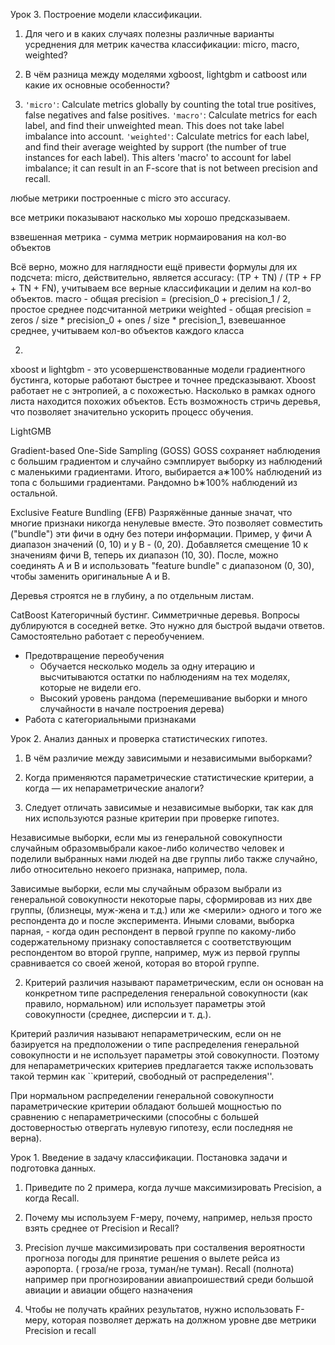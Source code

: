 Урок 3. Построение модели классификации.

1. Для чего и в каких случаях полезны различные варианты усреднения для метрик качества классификации: micro, macro, weighted?
2. В чём разница между моделями xgboost, lightgbm и catboost или какие их основные особенности?

1.  ``'micro'``:
        Calculate metrics globally by counting the total true positives,
        false negatives and false positives.
    ``'macro'``:
        Calculate metrics for each label, and find their unweighted
        mean.  This does not take label imbalance into account.
    ``'weighted'``:
        Calculate metrics for each label, and find their average weighted
        by support (the number of true instances for each label). This
        alters 'macro' to account for label imbalance; it can result in an
        F-score that is not between precision and recall.

любые метрики построенные с micro это accuracy.

все метрики показывают насколько мы хорошо предсказываем.

взвешенная метрика - сумма метрик нормаирования на кол-во объектов

Всё верно, можно для наглядности ещё привести формулы для их подсчета: micro, действительно, является accuracy: (TP + TN) / (TP + FP + TN + FN), учитываем все верные классификации и делим на кол-во объектов. macro - общая precision = (precision_0 + precision_1 / 2, простое среднее подсчитанной метрики weighted - общая precision = zeros / size * precision_0 + ones / size * precision_1, взевешанное среднее, учитываем кол-во объектов каждого класса

2. 

xboost и lightgbm - это усовершенствованные модели градиентного бустинга, которые работают быстрее и точнее предсказывают. 
Xboost работает не с энтропией, а с похожестью. Насколько в рамках одного листа находится похожих объектов. Есть возможность стричь деревья, что позволяет значительно ускорить процесс обучения.

LightGMB 

Gradient-based One-Side Sampling (GOSS)
GOSS сохраняет наблюдения с большим градиентом и случайно сэмплирует выборку из наблюдений с маленькими градиентами.
Итого, выбирается a∗100% наблюдений из топа с большими градиентами.
Рандомно b∗100% наблюдений из остальной.

Exclusive Feature Bundling (EFB)
Разряжённые данные значат, что многие признаки никогда ненулевые вместе. Это позволяет совместить ("bundle") эти фичи в одну без потери информации.
Пример, у фичи А диапазон значений (0, 10) и у B - (0, 20). Добавляется смещение 10 к значениям фичи B, теперь их диапазон (10, 30). После, можно соединять A и B и использовать "feature bundle" с диапазоном (0, 30), чтобы заменить оригинальные A и B.

Деревья строятся не в глубину, а по отдельным листам. 

CatBoost 
Категоричный бустинг.
Симметричные деревья. Вопросы дублируются в соседней ветке. Это нужно для быстрой выдачи ответов. Самостоятельно работает с переобучением. 

* Предотвращение переобучения
    * Обучается несколько модель за одну итерацию и высчитываются остатки по наблюдениям на тех моделях, которые не видели его.
    * Высокий уровень рандома (перемешивание выборки и много случайности в начале построения дерева)
* Работа с категориальными признаками


Урок 2. Анализ данных и проверка статистических гипотез.

1. В чём различие между зависимыми и независимыми выборками?
2. Когда применяются параметрические статистические критерии, а когда — их непараметрические аналоги?

1. Следует отличать зависимые и независимые выборки, так как для них используются разные критерии при проверке гипотез.

Независимые выборки, если мы из генеральной совокупности случайным образомвыбрали какое-либо количество человек и поделили выбранных нами людей на две группы либо также случайно, либо относительно некоего признака, например, пола.

Зависимые выборки, если мы случайным образом выбрали из генеральной совокупности некоторые пары, сформировав из них две группы, (близнецы, муж-жена и т.д.) или же <мерили> одного и того же респондента до и после эксперимента. Иными словами, выборка парная, - когда один респондент в первой группе по какому-либо содержательному признаку сопоставляется с соответствующим респондентом во второй группе, например, муж из первой группы сравнивается со своей женой, которая во второй группе.

2. Критерий различия называют параметрическим, если он основан на конкретном типе распределения генеральной совокупности (как правило, нормальном) или использует параметры этой совокупности (среднее, дисперсии и т. д.).

Критерий различия называют непараметрическим, если он не базируется на предположении о типе распределения генеральной совокупности и не использует параметры этой совокупности. Поэтому для непараметрических критериев предлагается также использовать такой термин как ``критерий, свободный от распределения''.

При нормальном распределении генеральной совокупности параметрические критерии обладают большей мощностью по сравнению с непараметрическими (способны с большей достоверностью отвергать нулевую гипотезу, если последняя не верна).

Урок 1. Введение в задачу классификации. Постановка задачи и подготовка данных.

1. Приведите по 2 примера, когда лучше максимизировать Precision, а когда Recall.
2. Почему мы используем F-меру, почему, например, нельзя просто взять среднее от Precision и Recall?

1. Precision лучше максимизировать при состалвения вероятности прогноза погоды для принятие решения о вылете рейса из аэропорта. ( гроза/не гроза, туман/не туман). Recall (полнота) например при прогнозировании авиапроишествий среди большой авиации и авиации общего назначения
2. Чтобы не получать крайних результатов, нужно использовать F-меру, которая позволяет держать на должном уровне две метрики Precision и recall
